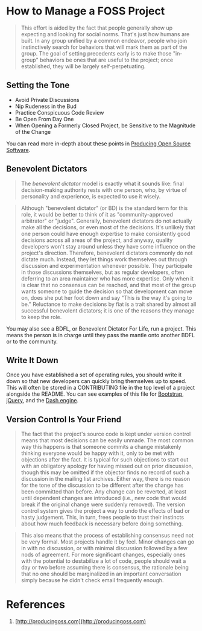# How to Manage a FOSS Project

> This effort is aided by the fact that people generally show up expecting and
looking for social norms. That's just how humans are built. In any group unified
by a common endeavor, people who join instinctively search for behaviors that
will mark them as part of the group. The goal of setting precedents early is to
make those "in-group" behaviors be ones that are useful to the project; once
established, they will be largely self-perpetuating.

## Setting the Tone

* Avoid Private Discussions
* Nip Rudeness in the Bud
* Practice Conspicuous Code Review
* Be Open From Day One
* When Opening a Formerly Closed Project, be Sensitive to the Magnitude of the Change

You can read more in-depth about these points in [Producing Open Source Software](http://producingoss.com/en/setting-tone.html).

## Benevolent Dictators

> The *benevolent dictator* model is exactly what it sounds like: final
decision-making authority rests with one person, who, by virtue of personality
and experience, is expected to use it wisely.

> Although "benevolent dictator" (or BD) is the standard term for this role, it
would be better to think of it as "community-approved arbitrator" or "judge".
Generally, benevolent dictators do not actually make all the decisions, or even
most of the decisions. It's unlikely that one person could have enough expertise
to make consistently good decisions across all areas of the project, and anyway,
quality developers won't stay around unless they have some influence on the
project's direction. Therefore, benevolent dictators commonly do not dictate
much. Instead, they let things work themselves out through discussion and
experimentation whenever possible. They participate in those discussions
themselves, but as regular developers, often deferring to an area maintainer
who has more expertise. Only when it is clear that no consensus can be reached,
and that most of the group wants someone to guide the decision so that
development can move on, does she put her foot down and say "This is the way
it's going to be." Reluctance to make decisions by fiat is a trait shared by
almost all successful benevolent dictators; it is one of the reasons they manage
to keep the role.

You may also see a BDFL, or Benevolent Dictator For Life, run a project. This
means the person is in charge until they pass the mantle onto another BDFL or to
the community.

## Write It Down

Once you have established a set of operating rules, you should write it down so
that new developers can quickly bring themselves up to speed. This will often be
stored in a CONTRIBUTING file in the top level of a project alongside the
README. You can see examples of this file for
[Bootstrap](https://github.com/twbs/bootstrap/blob/master/CONTRIBUTING.md),
[jQuery](https://github.com/jquery/jquery/blob/master/CONTRIBUTING.md), and the
[Dash engine](https://github.com/Circular-Studios/Dash/blob/develop/CONTRIBUTING.md).

## Version Control Is Your Friend

> The fact that the project's source code is kept under version control means
that most decisions can be easily unmade. The most common way this happens is
that someone commits a change mistakenly thinking everyone would be happy with
it, only to be met with objections after the fact. It is typical for such
objections to start out with an obligatory apology for having missed out on
prior discussion, though this may be omitted if the objector finds no record of
such a discussion in the mailing list archives. Either way, there is no reason
for the tone of the discussion to be different after the change has been
committed than before. Any change can be reverted, at least until dependent
changes are introduced (i.e., new code that would break if the original change
were suddenly removed). The version control system gives the project a way to
undo the effects of bad or hasty judgement. This, in turn, frees people to
trust their instincts about how much feedback is necessary before doing
something.

> This also means that the process of establishing consensus need not be very
formal. Most projects handle it by feel. Minor changes can go in with no
discussion, or with minimal discussion followed by a few nods of agreement.
For more significant changes, especially ones with the potential to destabilize
a lot of code, people should wait a day or two before assuming there is
consensus, the rationale being that no one should be marginalized in an
important conversation simply because he didn't check email frequently enough.

# References

1. [http://producingoss.com](http://producingoss.com)
